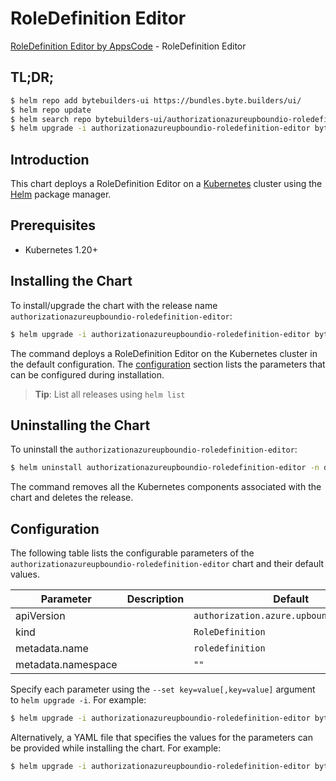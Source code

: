 # RoleDefinition Editor

[RoleDefinition Editor by AppsCode](https://byte.builders) - RoleDefinition Editor

## TL;DR;

```bash
$ helm repo add bytebuilders-ui https://bundles.byte.builders/ui/
$ helm repo update
$ helm search repo bytebuilders-ui/authorizationazureupboundio-roledefinition-editor --version=v0.4.18
$ helm upgrade -i authorizationazureupboundio-roledefinition-editor bytebuilders-ui/authorizationazureupboundio-roledefinition-editor -n default --create-namespace --version=v0.4.18
```

## Introduction

This chart deploys a RoleDefinition Editor on a [Kubernetes](http://kubernetes.io) cluster using the [Helm](https://helm.sh) package manager.

## Prerequisites

- Kubernetes 1.20+

## Installing the Chart

To install/upgrade the chart with the release name `authorizationazureupboundio-roledefinition-editor`:

```bash
$ helm upgrade -i authorizationazureupboundio-roledefinition-editor bytebuilders-ui/authorizationazureupboundio-roledefinition-editor -n default --create-namespace --version=v0.4.18
```

The command deploys a RoleDefinition Editor on the Kubernetes cluster in the default configuration. The [configuration](#configuration) section lists the parameters that can be configured during installation.

> **Tip**: List all releases using `helm list`

## Uninstalling the Chart

To uninstall the `authorizationazureupboundio-roledefinition-editor`:

```bash
$ helm uninstall authorizationazureupboundio-roledefinition-editor -n default
```

The command removes all the Kubernetes components associated with the chart and deletes the release.

## Configuration

The following table lists the configurable parameters of the `authorizationazureupboundio-roledefinition-editor` chart and their default values.

|     Parameter      | Description |                       Default                       |
|--------------------|-------------|-----------------------------------------------------|
| apiVersion         |             | <code>authorization.azure.upbound.io/v1beta1</code> |
| kind               |             | <code>RoleDefinition</code>                         |
| metadata.name      |             | <code>roledefinition</code>                         |
| metadata.namespace |             | <code>""</code>                                     |


Specify each parameter using the `--set key=value[,key=value]` argument to `helm upgrade -i`. For example:

```bash
$ helm upgrade -i authorizationazureupboundio-roledefinition-editor bytebuilders-ui/authorizationazureupboundio-roledefinition-editor -n default --create-namespace --version=v0.4.18 --set apiVersion=authorization.azure.upbound.io/v1beta1
```

Alternatively, a YAML file that specifies the values for the parameters can be provided while
installing the chart. For example:

```bash
$ helm upgrade -i authorizationazureupboundio-roledefinition-editor bytebuilders-ui/authorizationazureupboundio-roledefinition-editor -n default --create-namespace --version=v0.4.18 --values values.yaml
```
